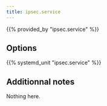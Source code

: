```yaml
---
title: ipsec.service
---
```


{{% provided_by "ipsec.service" %}}

## Options

{{% systemd_unit "ipsec.service" %}}

## Additionnal notes

Nothing here.
